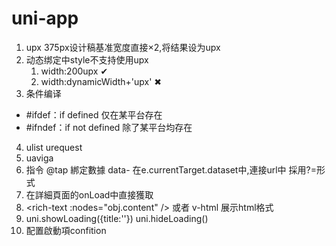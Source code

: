 # uni-app

1. upx  375px设计稿基准宽度直接×2,将结果设为upx
2. 动态绑定中style不支持使用upx
   1. width:200upx ✔
   2. width:dynamicWidth+'upx' ✖
3. 条件编译 

- \#ifdef：if defined 仅在某平台存在
- \#ifndef：if not defined 除了某平台均存在

4.  ulist urequest   
5. uaviga 
6. 指令 @tap  綁定數據 data-  在e.currentTarget.dataset中,連接url中  採用?=形式
7. 在詳細頁面的onLoad中直接獲取
8. \<rich-text :nodes="obj.content" /> 或者 v-html 展示html格式
9. uni.showLoading({title:''}) uni.hideLoading()
10. 配置啟動項confition 